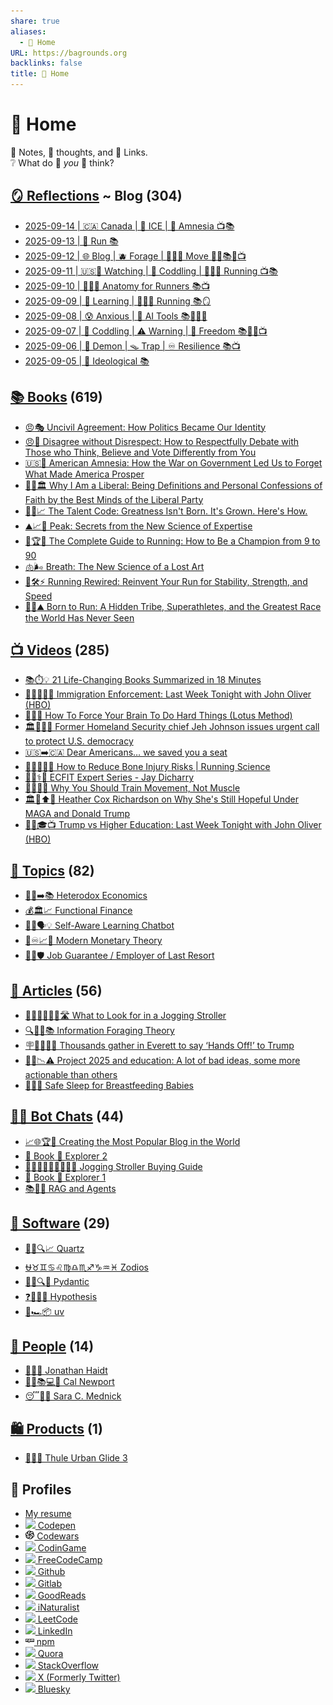 ```yaml
---
share: true
aliases:
  - 🏡 Home
URL: https://bagrounds.org
backlinks: false
title: 🏡 Home
---
```

# 🏡 Home  
📑 Notes, 💭 thoughts, and 🔗 Links.  
❔ What do 🫵 _you_ 🤔 think?  
  
## [🪞 Reflections](./reflections/index.md) ~ Blog (304)  
- [2025-09-14 | 🇨🇦 Canada | 🥶 ICE | 🥴 Amnesia 📺📚](./reflections/2025-09-14.md)  
- [2025-09-13 | 👣 Run 📚](./reflections/2025-09-13.md)  
- [2025-09-12 | 🌐 Blog | 🫐 Forage | 🏃🏼‍♀️ Move 🤖💬📚📄📺](./reflections/2025-09-12.md)  
- [2025-09-11 | 🇺🇸👀 Watching | 🦺 Coddling | 🏃🏼‍♀️ Running 📺📚](./reflections/2025-09-11.md)  
- [2025-09-10 | 🏃🏼‍♀️ Anatomy for Runners 📚📺](./reflections/2025-09-10.md)  
- [2025-09-09 | 🧠 Learning | 🏃🏼‍♀️ Running 📚🪞](./reflections/2025-09-09.md)  
- [2025-09-08 | 😰 Anxious | 🔧 AI Tools 📚📄✍🏽](./reflections/2025-09-08.md)  
- [2025-09-07 | 🍼 Coddling | ⚠️ Warning | 🗽 Freedom 📚📰😆📺](./reflections/2025-09-07.md)  
- [2025-09-06 | 👿 Demon | 🪤 Trap | ♾️ Resilience 📚📺](./reflections/2025-09-06.md)  
- [2025-09-05 | 🤔 Ideological 📚](./reflections/2025-09-05.md)  
  
  
## [📚 Books](./books/index.md) (619)  
- [😠🎭 Uncivil Agreement: How Politics Became Our Identity](./books/uncivil-agreement-how-politics-became-our-identity.md)  
- [😠🤝 Disagree without Disrespect: How to Respectfully Debate with Those who Think, Believe and Vote Differently from You](./books/disagree-without-disrespect-how-to-respectfully-debate-with-those-who-think-believe-and-vote-differently-from-you.md)  
- [🇺🇸🧠 American Amnesia: How the War on Government Led Us to Forget What Made America Prosper](./books/american-amnesia-how-the-war-on-government-led-us-to-forget-what-made-america-prosper.md)  
- [🙋‍♂️🏛️ Why I Am a Liberal: Being Definitions and Personal Confessions of Faith by the Best Minds of the Liberal Party](./books/why-i-am-a-liberal-being-definitions-and-personal-confessions-of-faith-by-the-best-minds-of-the-liberal-party.md)  
- [👶🌱📈 The Talent Code: Greatness Isn't Born. It's Grown. Here's How.](./books/the-talent-code.md)  
- [⛰️📈🥇 Peak: Secrets from the New Science of Expertise](./books/peak.md)  
- [🏃🏆👵 The Complete Guide to Running: How to Be a Champion from 9 to 90](./books/the-complete-guide-to-running.md)  
- [🫁🌬️ Breath: The New Science of a Lost Art](./books/breath-the-new-science-of-a-lost-art.md)  
- [🏃🛠️⚡ Running Rewired: Reinvent Your Run for Stability, Strength, and Speed](./books/running-rewired-reinvent-your-run-for-stability-strength-and-speed.md)  
- [🏃‍♂️⛰️ Born to Run: A Hidden Tribe, Superathletes, and the Greatest Race the World Has Never Seen](./books/born-to-run-a-hidden-tribe-superathletes-and-the-greatest-race-the-world-has-never-seen.md)  
  
  
## [📺 Videos](./videos/index.md) (285)  
- [📚⏱️💡 21 Life-Changing Books Summarized in 18 Minutes](./videos/21-life-changing-books-summarized-in-18-minutes.md)  
- [🛂🛑🇺🇸🎤 Immigration Enforcement: Last Week Tonight with John Oliver (HBO)](./videos/immigration-enforcement-last-week-tonight-with-john-oliver-hbo.md)  
- [🧠💪🧘 How To Force Your Brain To Do Hard Things (Lotus Method)](./videos/how-to-force-your-brain-to-do-hard-things-lotus-method.md)  
- [🏛️🚨🇺🇸 Former Homeland Security chief Jeh Johnson issues urgent call to protect U.S. democracy](./videos/former-homeland-security-chief-jeh-johnson-issues-urgent-call-to-protect-u-s-democracy.md)  
- [🇺🇸➡️🇨🇦 Dear Americans… we saved you a seat](./videos/dear-americans-we-saved-you-a-seat.md)  
- [🦴🤕🏃‍♀️🧪 How to Reduce Bone Injury Risks | Running Science](./videos/how-to-reduce-bone-injury-risks-running-science.md)  
- [🏃‍♀️⚕️💪 ECFIT Expert Series - Jay Dicharry](./videos/ecfit-expert-series-jay-dicharry.md)  
- [🏃🤸🧠💪 Why You Should Train Movement, Not Muscle](./videos/why-you-should-train-movement-not-muscle-with-jay-dicharry.md)  
- [🏛️🐘⬆️🙏 Heather Cox Richardson on Why She's Still Hopeful Under MAGA and Donald Trump](./videos/heather-cox-richardson-on-why-shes-still-hopeful-under-maga-and-donald-trump.md)  
- [👨‍💼🎓📺 Trump vs Higher Education: Last Week Tonight with John Oliver (HBO)](./videos/trump-vs-higher-education-last-week-tonight-with-john-oliver-hbo.md)  
  
  
## [🌌 Topics](./topics/index.md) (82)  
- [🤔🚫➡️📚 Heterodox Economics](./topics/heterodox-economics.md)  
- [💰🏛️📈 Functional Finance](./topics/functional-finance.md)  
- [🧠🤖🗣️💡 Self-Aware Learning Chatbot](./topics/self-aware-learning-chatbot.md)  
- [🏦♾️📈💸 Modern Monetary Theory](./topics/modern-monetary-theory.md)  
- [🧑‍💼🛡️ Job Guarantee / Employer of Last Resort](./topics/job-guarantee-employer-of-last-resort.md)  
  
  
## [📄  Articles](./articles/index.md) (56)  
- [👀👶🏼🏃🏼‍♀️🛣️ What to Look for in a Jogging Stroller](./articles/what-to-look-for-in-a-jogging-stroller.md)  
- [🔍🍎🌲📚 Information Foraging Theory](./articles/information-foraging-theory.md)  
- [🪧👐🏽🚫👹 Thousands gather in Everett to say ‘Hands Off!’ to Trump](./articles/thousands-gather-in-everett-to-say-hands-off-to-trump.md)  
- [🚫🏫📉⚠️ Project 2025 and education: A lot of bad ideas, some more actionable than others](./articles/project-2025-and-education-a-lot-of-bad-ideas-some-more-actionable-than-others.md)  
- [🤱😴👶 Safe Sleep for Breastfeeding Babies](./articles/safe-sleep-for-breastfeeding-babies.md)  
  
  
## [🤖💬 Bot Chats](./bot-chats/index.md) (44)  
- [📈🌐🏆📢 Creating the Most Popular Blog in the World](./bot-chats/creating-the-most-popular-blog-in-the-world.md)  
- [📖 Book 🧭 Explorer 2](./bot-chats/book-explorer-2.md)  
- [👶🏼🛒🏃🏼‍♀️🦮💲🦮 Jogging Stroller Buying Guide](./bot-chats/jogging-stroller-buying-guide.md)  
- [📖 Book 🧭 Explorer 1](./bot-chats/book-explorer-1.md)  
- [📚🤖💬 RAG and Agents](./bot-chats/rag-and-agents.md)  
  
  
## [💾 Software](./software/index.md) (29)  
- [💎🔬🔍📈 Quartz](./software/quartz.md)  
- [⛎♉️♊️♋️♌️♍️♎️♏️♐️♑️♒️♓️ Zodios](./software/zodios.md)  
- [🐍📜🔍✅ Pydantic](./software/pydantic.md)  
- [❓🧪✅🤔 Hypothesis](./software/hypothesis.md)  
- [🐍🏎️📦 uv](./software/uv.md)  
  
  
## [👥 People](./people/index.md) (14)  
- [🧠🤝🐘 Jonathan Haidt](./people/jonathan-haidt.md)  
- [👨‍🏫📚💻🤔 Cal Newport](./people/cal-newport.md)  
- [😴🧠🌃 Sara C. Mednick](./people/sara-c-mednick.md)  
  
  
## [🛍️ Products](./products/index.md) (1)  
- [👶🏃🌆 Thule Urban Glide 3](./products/thule-urban-glide-3.md)  
  
  
## 🔗 Profiles  
- [My resume](./topics/my-resume.md)  
- <a href="http://codepen.io/bagrounds"><img style="height:1em; margin:0;" src="https://simpleicons.org/icons/codepen.svg"/> Codepen</a>  
- <a href="http://www.codewars.com/users/bagrounds"><img style="height:1em; margin:0;" src="https://raw.githubusercontent.com/bagrounds/icons/master/codewars.svg"/> Codewars</a>  
- <a href="https://www.codingame.com/profile/0d172b10ecb72b81c2bb2646e8be9d8a8930706"><img style="height:1em; margin:0;" src="https://simpleicons.org/icons/codingame.svg"/> CodinGame</a>  
- <a href="http://freecodecamp.com/bagrounds"><img style="height:1em; margin:0;" src="https://simpleicons.org/icons/freecodecamp.svg"/> FreeCodeCamp</a>  
- <a href="https://github.com/bagrounds"><img style="height:1em; margin:0;" src="https://simpleicons.org/icons/github.svg"/> Github</a>  
- <a href="http://gitlab.com/bagrounds"><img style="height:1em; margin:0;" src="https://simpleicons.org/icons/gitlab.svg"/> Gitlab</a>  
- <a href="http://goodreads.com/bagrounds"><img style="height:1em; margin:0;" src="https://simpleicons.org/icons/goodreads.svg"/> GoodReads</a>  
- <a href="https://www.inaturalist.org/people/8822063"><img style="height:1em; margin:0;" src="https://static.inaturalist.org/wiki_page_attachments/3154-original.png"/> iNaturalist</a>  
- <a href="https://leetcode.com/u/bagrounds"><img style="height:1em; margin:0;" src="https://simpleicons.org/icons/leetcode.svg"/> LeetCode</a>  
- <a href="https://linkedin.com/in/bagrounds"><img style="height:1em; margin:0;" src="https://simpleicons.org/icons/linkedin.svg"/> LinkedIn</a>  
- <a href="http://www.npmjs.com/~bagrounds"><img style="height:1em; margin:0;" src="https://raw.githubusercontent.com/bagrounds/icons/master/npm.svg"/> npm</a>  
- <a href="https://www.quora.com/profile/Bryan-Grounds"><img style="height:1em; margin:0;" src="https://simpleicons.org/icons/quora.svg"/> Quora</a>  
- <a href="http://stackoverflow.com/users/2081363/bagrounds"><img style="height:1em; margin:0;" src="https://simpleicons.org/icons/stackoverflow.svg"/> StackOverflow</a>  
- <a href="https://twitter.com/bagrounds"><img style="height:1em; margin:0;" src="https://simpleicons.org/icons/x.svg"/> X (Formerly Twitter)</a>  
- <a href="https://bsky.app/profile/bagrounds.bsky.social"><img style="height:1em; margin:0;" src="https://simpleicons.org/icons/bluesky.svg"/> Bluesky</a>